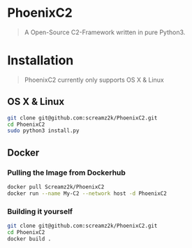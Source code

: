 # PhoenixC2
> A Open-Source C2-Framework written in pure Python3.



# Installation 
> PhoenixC2 currently only supports OS X & Linux
## OS X & Linux
```sh
git clone git@github.com:screamz2k/PhoenixC2.git
cd PhoenixC2
sudo python3 install.py
```
## Docker
### Pulling the Image from Dockerhub
```sh
docker pull Screamz2k/PhoenixC2
docker run --name My-C2 --network host -d PhoenixC2
```
### Building it yourself
```sh
git clone git@github.com:screamz2k/PhoenixC2.git
cd PhoenixC2
docker build .
```
